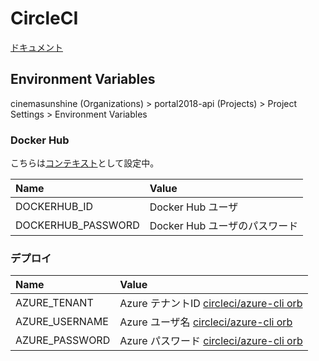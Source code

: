 # CircleCI

[ドキュメント](https://circleci.com/docs/ja/)

## Environment Variables

cinemasunshine (Organizations) > portal2018-api (Projects) > Project Settings > Environment Variables

### Docker Hub

こちらは[コンテキスト](https://circleci.com/docs/ja/2.0/contexts/)として設定中。

| Name | Value |
|:---|:---|
|DOCKERHUB_ID |Docker Hub ユーザ |
|DOCKERHUB_PASSWORD |Docker Hub ユーザのパスワード |

### デプロイ

| Name | Value |
|:---|:---|
|AZURE_TENANT |Azure テナントID [circleci/azure-cli orb](https://circleci.com/developer/orbs/orb/circleci/azure-cli) |
|AZURE_USERNAME |Azure ユーザ名 [circleci/azure-cli orb](https://circleci.com/developer/orbs/orb/circleci/azure-cli) |
|AZURE_PASSWORD |Azure パスワード [circleci/azure-cli orb](https://circleci.com/developer/orbs/orb/circleci/azure-cli) |
